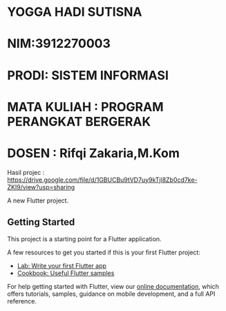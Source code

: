 # YOGGA HADI SUTISNA
# NIM:3912270003
# PRODI: SISTEM INFORMASI
# MATA KULIAH : PROGRAM PERANGKAT BERGERAK
# DOSEN : Rifqi Zakaria,M.Kom

Hasil projec : https://drive.google.com/file/d/1GBUCBu9tVD7uy9kTjl8Zb0cd7ke-ZKI9/view?usp=sharing 




A new Flutter project.

## Getting Started

This project is a starting point for a Flutter application.

A few resources to get you started if this is your first Flutter project:

- [Lab: Write your first Flutter app](https://flutter.dev/docs/get-started/codelab)
- [Cookbook: Useful Flutter samples](https://flutter.dev/docs/cookbook)

For help getting started with Flutter, view our
[online documentation](https://flutter.dev/docs), which offers tutorials,
samples, guidance on mobile development, and a full API reference.
